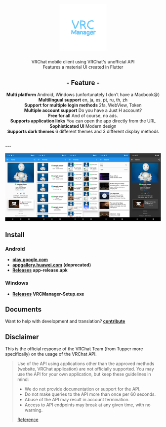<h1 align="center">
  <img width="30%" src="assets/img/foreground.png">
</h1>

<div align="center">
  <p>
    VRChat mobile client using VRChat's unofficial API<br>
    Features a material UI created in Flutter<br>
  </p>
  <h2>- Feature -</h2>
  <p>
    <b>Multi platform</b> Android, Windows (unfortunately I don't have a Macbook😫)<br>
    <b>Multilingual support</b>  en, ja, es, pt, ru, th, zh<br>
    <b>Support for multiple login methods</b> 2fa, WebView, Token<br>
    <b>Multiple account support</b> Do you have a Just H account?<br>
    <b>Free for all</b> And of course, no ads.<br>
    <b>Supports application links</b> You can open the app directly from the URL<br>
    <b>Sophisticated UI</b> Modern design<br>
    <b>Supports dark themes</b> 6 different themes and 3 different display methods<br>
  </p>
</div>
<br>
---

<img width="20%" src="docs/img/screenshots1.png"><img width="20%" src="docs/img/screenshots2.png"><img width="20%" src="docs/img/screenshots3.png"><img width="20%" src="docs/img/screenshots4.png"><img width="20%" src="docs/img/screenshots5.png">

## Install

### Android

- [**play.google.com**](https://play.google.com/store/apps/details?id=com.yuki0311.vrc_manager)
- [**appgallery.huawei.com**](https://appgallery.huawei.com/#/app/C106854219) **(deprecated)**
- [**Releases**](https://github.com/fa0311/vrc_manager/releases) **app-release.apk**

### Windows

- [**Releases**](https://github.com/fa0311/vrc_manager/releases) **VRCManager-Setup.exe**

## Documents

Want to help with development and translation? [**contribute**](docs/contribute/en.md)

## Disclaimer

This is the official response of the VRChat Team (from Tupper more specifically) on the usage of the VRChat API.

> Use of the API using applications other than the approved methods (website, VRChat application) are not officially supported. You may use the API for your own application, but keep these guidelines in mind:
>
> - We do not provide documentation or support for the API.
> - Do not make queries to the API more than once per 60 seconds.
> - Abuse of the API may result in account termination.
> - Access to API endpoints may break at any given time, with no warning.
>
> [Reference](https://vrchatapi.github.io/sdk/java/)
